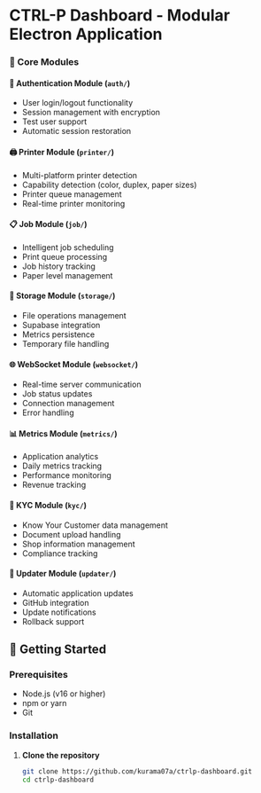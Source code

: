 # CTRL-P Dashboard - Modular Electron Application


### 🔧 Core Modules

#### 🔐 Authentication Module (`auth/`)
- User login/logout functionality
- Session management with encryption
- Test user support
- Automatic session restoration

#### 🖨️ Printer Module (`printer/`)
- Multi-platform printer detection
- Capability detection (color, duplex, paper sizes)
- Printer queue management
- Real-time printer monitoring

#### 📋 Job Module (`job/`)
- Intelligent job scheduling
- Print queue processing
- Job history tracking
- Paper level management

#### 💾 Storage Module (`storage/`)
- File operations management
- Supabase integration
- Metrics persistence
- Temporary file handling

#### 🌐 WebSocket Module (`websocket/`)
- Real-time server communication
- Job status updates
- Connection management
- Error handling

#### 📊 Metrics Module (`metrics/`)
- Application analytics
- Daily metrics tracking
- Performance monitoring
- Revenue tracking

#### 📄 KYC Module (`kyc/`)
- Know Your Customer data management
- Document upload handling
- Shop information management
- Compliance tracking

#### 🔄 Updater Module (`updater/`)
- Automatic application updates
- GitHub integration
- Update notifications
- Rollback support

## 🚀 Getting Started

### Prerequisites
- Node.js (v16 or higher)
- npm or yarn
- Git

### Installation

1. **Clone the repository**
   ```bash
   git clone https://github.com/kurama07a/ctrlp-dashboard.git
   cd ctrlp-dashboard
